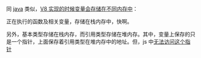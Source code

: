 同 [java](https://www.zhihu.com/question/24807877) 类似，[V8 实现的时候变量会存储在不同内存中](https://stackoverflow.com/questions/6602864/stack-and-heap-in-v8-javascript)：

正在执行的函数及相关变量，存储在栈内存中，快啊。

另外，基本类型存储在栈内存，而引用类型存储在堆内存。其中，变量上保存的只是一个指针，上面保存着引用类型在堆内存中的地址。但，js 中[无法访问这个指针](https://stackoverflow.com/questions/17382427/are-there-pointers-in-javascript)
